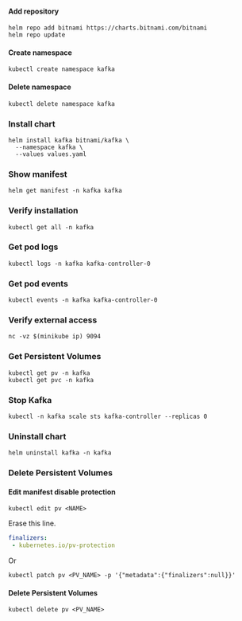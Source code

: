 #### Add repository
```shell
helm repo add bitnami https://charts.bitnami.com/bitnami
helm repo update
```
#### Create namespace
```shell
kubectl create namespace kafka
```
#### Delete namespace
```shell
kubectl delete namespace kafka
```
### Install chart
```shell
helm install kafka bitnami/kafka \
  --namespace kafka \
  --values values.yaml
```
### Show manifest
```shell
helm get manifest -n kafka kafka
```
### Verify installation
```shell
kubectl get all -n kafka
```
### Get pod logs
```shell
kubectl logs -n kafka kafka-controller-0
```
### Get pod events
```shell
kubectl events -n kafka kafka-controller-0
```
### Verify external access
```shell
nc -vz $(minikube ip) 9094
```
### Get Persistent Volumes
```shell
kubectl get pv -n kafka
kubectl get pvc -n kafka
```
### Stop Kafka
```shell
kubectl -n kafka scale sts kafka-controller --replicas 0
```
### Uninstall chart
```shell
helm uninstall kafka -n kafka
```
### Delete Persistent Volumes
#### Edit manifest disable protection
```shell
kubectl edit pv <NAME>
```
Erase this line.
```yaml
finalizers:
 - kubernetes.io/pv-protection
```
Or
```shell
kubectl patch pv <PV_NAME> -p '{"metadata":{"finalizers":null}}'
```
#### Delete Persistent Volumes
```shell
kubectl delete pv <PV_NAME>
```

